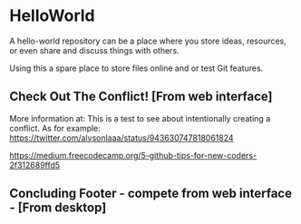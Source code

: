 # HelloWorld
A hello-world repository can be a place where you store ideas, resources, or even share and discuss things with others.

Using this a spare place to store files online and or test Git features.

## Check Out The Conflict! [From web interface]

More information at: This is a test to see about intentionally creating a conflict. As for example: https://twitter.com/alysonlaaa/status/943630747818061824

https://medium.freecodecamp.org/5-github-tips-for-new-coders-2f312689ffd5

## Concluding Footer - compete from web interface - [From desktop]


